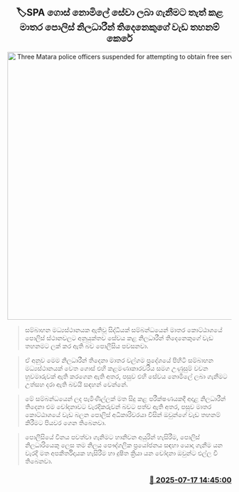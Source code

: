 <p align='center'><b><h2 align='center' title='Three Matara police officers suspended for attempting to obtain free services at a SPA'>🏷SPA ගොස් නොමිලේ සේවා ලබා ගැනීමට තැත් කළ මාත​ර පොලිස් නිලධාරීන් තිදෙනෙකුගේ වැඩ තහනම් කෙරේ</h2></b></p>
<p align='center'><img src='https://helakuru.sgp1.cdn.digitaloceanspaces.com/esana/images/lib/spa-bed-j.jpg' width='600' alt='Three Matara police officers suspended for attempting to obtain free services at a SPA'></p>

> සම්බාහන මධ්‍යස්ථානයක ඇතිවූ සිද්ධියක් සම්බන්ධයෙන් මාතර කොට්ඨාශයේ පොලිස් ස්ථානවලට අනුයුක්තව සේවය කළ නිලධාරීන් තිදෙනෙකුගේ වැඩ තහනමට ලක් කර ඇති බව පොලීසිය පවසනවා.

> ඒ අනුව මෙම නිලධාරීන් තිදෙනා මාතර වල්ගම ප්‍රදේශයේ පිහිටි සම්බාහන මධ්‍යස්ථානයක් වෙත ගොස් එහි කළමණාකාරවරිය සමග උණුසුම් වචන හුවමාරුවක් ඇති කරගෙන ඇති අතර, පසුව එහි සේවය නොමිලේ ලබා ගැනීමට උත්සහ දරා ඇති බවයි සඳහන් වෙන්නේ.

> මේ සම්බන්ධයෙන් ලද පැමිණිල්ලක් මත සිදු කළ පරීක්ෂණයකදී අදාළ නිලධාරීන් තිදෙනා එම චෝදනාවට වැරදිකරුවන් බවට පත්ව ඇති අතර, පසුව මාතර කොට්ඨාශයේ වැඩ බලන පොලිස් අධිකාරිවරයා විසින් ඔවුන්ගේ වැඩ තහනම් කිරීමට පියවර ගෙන තිබෙනවා.

> පොලීසියේ විනය පවත්වා ගැනිමට හානිවන අයුරින් හැසිරීම, පොලිස් නිලධාරියෙකු ලෙස තම නිලය පෞද්ගලික ප්‍රයෝජනය සඳහා යොදා ගැනීම යන වැරදි මත අපකීර්තිදායක හැසිරීම හා දුෂිත ක්‍රියා යන චෝදනා ඔවුන්ට එල්ල වී තිබෙනවා.



<h3 align='right'><a href='https://www.helakuru.lk/esana/p/111941/'>📅 2025-07-17 14:45:00</a></h3>
